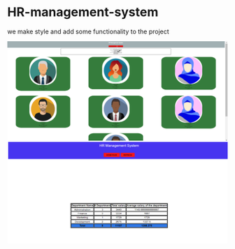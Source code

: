 # HR-management-system

we make style and add some functionality to the project  


![image](./Photos/work1.png)
![image](./Photos/Work2.png)





